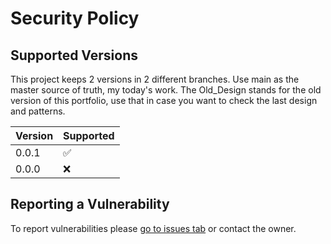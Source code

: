 # Security Policy

## Supported Versions

This project keeps 2 versions in 2 different branches. Use main as the master source of truth, my today's work. The Old_Design stands for the old version of this portfolio, use that in case you want to check the last design and patterns.

| Version | Supported          |
| ------- | ------------------ |
| 0.0.1   | :white_check_mark: |
| 0.0.0   | :x:                |
 

## Reporting a Vulnerability

To report vulnerabilities please [go to issues tab](https://github.com/minamiharuto/portfolio/issues) or contact the owner.
